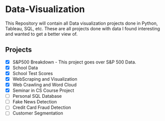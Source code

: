 # Data-Visualization
This Repository will contain all Data visualization projects done in Python, Tableau, SQL, etc. 
These are all projects done with data I found interesting and wanted to get a better view of.

## Projects
- [x] S&P500 Breakdown
      - This project goes over S&P 500 Data.
- [x] School Data
- [x] School Test Scores
- [x] WebScraping and Visualization
- [x] Web Crawling and Word Cloud
- [x] Seminar in CS Course Project
- [ ] Personal SQL Database
- [ ] Fake News Detection
- [ ] Credit Card Fraud Detection
- [ ] Customer Segmentation
